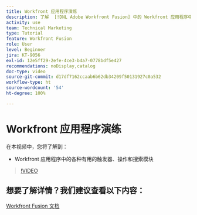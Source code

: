 ```yaml
---
title: Workfront 应用程序演练
description: 了解  [!DNL Adobe Workfront Fusion] 中的 Workfront 应用程序中各种有用的触发器、操作和搜索模块。
activity: use
team: Technical Marketing
type: Tutorial
feature: Workfront Fusion
role: User
level: Beginner
jira: KT-9056
exl-id: 12e5ff29-2efe-4ce3-b4a7-0778bdf5e427
recommendations: noDisplay,catalog
doc-type: video
source-git-commit: d17df7162ccaab6b62db34209f50131927c0a532
workflow-type: ht
source-wordcount: '54'
ht-degree: 100%

---
```


# Workfront 应用程序演练

在本视频中，您将了解到：

* Workfront 应用程序中的各种有用的触发器、操作和搜索模块

>[!VIDEO](https://video.tv.adobe.com/v/335297/?quality=12&learn=on&enablevpops)


## 想要了解详情？我们建议查看以下内容：

[Workfront Fusion 文档](https://experienceleague.adobe.com/docs/workfront/using/adobe-workfront-fusion/workfront-fusion-2.html?lang=zh-Hans)
